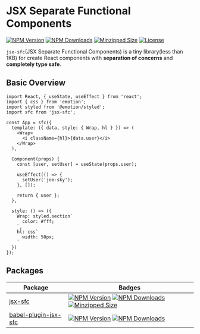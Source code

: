 # JSX Separate Functional Components

<p>
  <!-- <a href="https://travis-ci.org/joe-sky/jsx-sfc"><img src="https://travis-ci.org/joe-sky/jsx-sfc.svg?branch=master" alt="Travis CI Status"></a>
  <a href="https://codecov.io/gh/joe-sky/jsx-sfc"><img src="https://codecov.io/gh/joe-sky/jsx-sfc/branch/master/graph/badge.svg" alt="Codecov"></a> -->
  <a href="https://www.npmjs.org/package/jsx-sfc"><img src="https://img.shields.io/npm/v/jsx-sfc.svg" alt="NPM Version"></a> <a href="https://www.npmjs.org/package/jsx-sfc"><img src="https://img.shields.io/npm/dm/jsx-sfc.svg" alt="NPM Downloads"></a> <a href="https://bundlephobia.com/result?p=jsx-sfc"><img src="https://img.shields.io/bundlephobia/minzip/jsx-sfc.svg?style=flat" alt="Minzipped Size"></a>
  <a href="https://www.npmjs.com/package/jsx-sfc"><img src="https://img.shields.io/npm/l/jsx-sfc.svg" alt="License"></a>
</p>

`jsx-sfc`(JSX Separate Functional Components) is a tiny library(less than 1KB) for create React components with **separation of concerns** and **completely type safe**.

<!-- ## How to separate concerns

This project was originally inspired by [Vue Single File Components](https://vuejs.org/v2/guide/single-file-components.html). The point of Vue SFCs has been recognized by many people:

> Inside a component, its template, logic and styles are inherently coupled, and collocating them actually makes the component more cohesive and maintainable.

Although `jsx-sfc` is similar to Vue SFCs in the form of separation of concerns, but it was originally designed to adapt the JSX(React) environment!

So it's idea has the following features:

- No need single file, just cohesive functions
- Fully type inference
- Support all React hooks
- Support React fast refresh
- Support React eslint plugins -->

## Basic Overview

```tsx
import React, { useState, useEffect } from 'react';
import { css } from 'emotion';
import styled from '@emotion/styled';
import sfc from 'jsx-sfc';

const App = sfc({
  template: ({ data, style: { Wrap, hl } }) => (
    <Wrap>
      <i className={hl}>{data.user}</i>
    </Wrap>
  ),

  Component(props) {
    const [user, setUser] = useState(props.user);

    useEffect(() => {
      setUser('joe-sky');
    }, []);

    return { user };
  },

  style: () => ({
    Wrap: styled.section`
      color: #fff;
    `,
    hl: css`
      width: 50px;
    `
  })
});
```

## Packages

| Package                                                                                              | Badges                                                                                                                                                                                                                                                                                                                                                                                                              |
| ---------------------------------------------------------------------------------------------------- | ------------------------------------------------------------------------------------------------------------------------------------------------------------------------------------------------------------------------------------------------------------------------------------------------------------------------------------------------------------------------------------------------------------------- |
| [jsx-sfc](https://github.com/joe-sky/jsx-sfc/tree/master/packages/jsx-sfc)                           | <a href="https://www.npmjs.org/package/jsx-sfc"><img src="https://img.shields.io/npm/v/jsx-sfc.svg" alt="NPM Version"></a> <a href="https://www.npmjs.org/package/jsx-sfc"><img src="https://img.shields.io/npm/dm/jsx-sfc.svg" alt="NPM Downloads"></a> <a href="https://bundlephobia.com/result?p=jsx-sfc"><img src="https://img.shields.io/bundlephobia/minzip/jsx-sfc.svg?style=flat" alt="Minzipped Size"></a> |
| [babel-plugin-jsx-sfc](https://github.com/joe-sky/jsx-sfc/tree/master/packages/babel-plugin-jsx-sfc) | <a href="https://www.npmjs.org/package/babel-plugin-jsx-sfc"><img src="https://img.shields.io/npm/v/babel-plugin-jsx-sfc.svg" alt="NPM Version"></a> <a href="https://www.npmjs.org/package/babel-plugin-jsx-sfc"><img src="https://img.shields.io/npm/dm/babel-plugin-jsx-sfc.svg" alt="NPM Downloads"></a>                                                                                                        |
